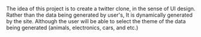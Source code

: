 The idea of this project is to create a twitter clone, in the sense of UI design. Rather than the data being generated by user's, It is dynamically generated by the site. Although the user will be able to select the theme of the data being generated (animals, electronics, cars, and etc.)
